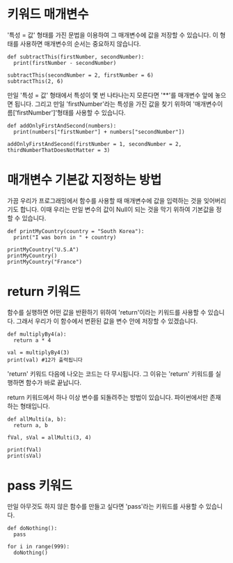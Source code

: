 # 키워드 매개변수
'특성 = 값' 형태를 가진 문법을 이용하여 그 매개변수에 값을 저장할 수 있습니다. 이 형태를 사용하면 매개변수의 순서는 중요하지 않습니다.

```
def subtractThis(firstNumber, secondNumber):
  print(firstNumber - secondNumber)

subtractThis(secondNumber = 2, firstNumber = 6)
subtractThis(2, 6)
```

만일 '특성 = 값' 형태에서 특성이 몇 번 나타나는지 모른다면 '**'를 매개변수 앞에 놓으면 됩니다. 그리고 만일 'firstNumber'라는 특성을 가진 값을 찾기 위하여 '매개변수이름['firstNumber']'형태를 사용할 수 있습니다.

```
def addOnlyFirstAndSecond(numbers):
  print(numbers["firstNumber"] + numbers["secondNumber"])

addOnlyFirstAndSecond(firstNumber = 1, secondNumber = 2, thirdNumberThatDoesNotMatter = 3)
```

# 매개변수 기본값 지정하는 방법
가끔 우리가 프로그래밍에서 함수를 사용할 때 매개변수에 값을 입력하는 것을 잊어버리기도 합니다. 이때 우리는 만일 변수의 값이 Null이 되는 것을 막기 위하여 기본값을 정할 수 있습니다.

```
def printMyCountry(country = "South Korea"):
  print("I was born in " + country)

printMyCountry("U.S.A")
printMyCountry()
printMyCountry("France")
```

# return 키워드
함수를 실행하면 어떤 값을 반환하기 위하여 'return'이라는 키워드를 사용할 수 있습니다. 그래서 우리가 이 함수에서 변환된 값을 변수 안에 저장할 수 있겠습니다.

```
def multiplyBy4(a):
  return a * 4

val = multiplyBy4(3)
print(val) #12가 출력됩니다
```

'return' 키워드 다음에 나오는 코드는 다 무시됩니다. 그 이유는 'return' 키워드를 실행하면 함수가 바로 끝납니다.

return 키워드에서 하나 이상 변수를 되돌려주는 방법이 있습니다. 파이썬에서만 존재하는 형태입니다.

```
def allMulti(a, b):
  return a, b

fVal, sVal = allMulti(3, 4)

print(fVal)
print(sVal)
```

# pass 키워드
만일 아무것도 하지 않은 함수를 만들고 싶다면 'pass'라는 키워드를 사용할 수 있습니다.

```
def doNothing():
  pass

for i in range(999):
  doNothing()
```
